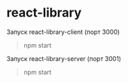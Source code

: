 # react-library

Запуск react-library-client (порт 3000)
> npm start

Запуск react-library-server (порт 3001)
> npm start
